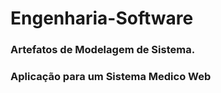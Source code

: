 # Engenharia-Software

### Artefatos de Modelagem de Sistema. 

### Aplicação para um Sistema Medico Web


